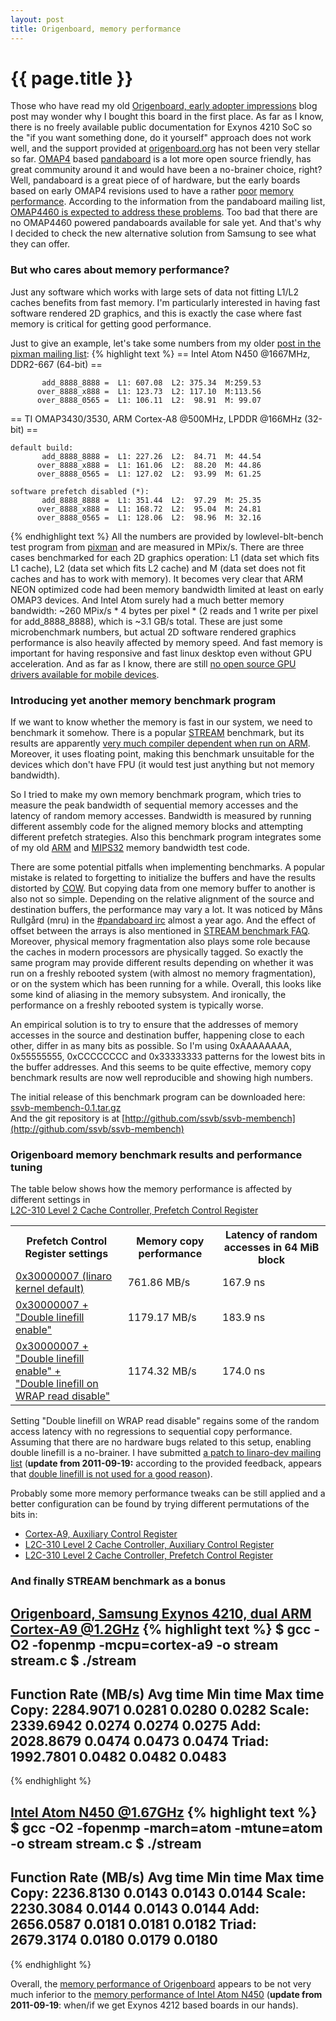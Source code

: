 ```yaml
---
layout: post
title: Origenboard, memory performance
---
```


{{ page.title }}
================

Those who have read my old
[Origenboard, early adopter impressions](http://ssvb.github.com/2011/07/30/origenboard-early-adopter.html)
blog post may wonder why I bought this board in the first place. As far as I know, there is no
freely available public documentation for Exynos 4210 SoC so the "if you want something done, do
it yourself" approach does not work well, and the support provided at
[origenboard.org](http://www.origenboard.org/) has not been very stellar so far.
[OMAP4](http://focus.ti.com/general/docs/wtbu/wtbuproductcontent.tsp?contentId=53243&navigationId=12843&templateId=6123)
based [pandaboard](http://pandaboard.org/) is a lot more open source friendly, has great community
around it and would have been a no-brainer choice, right?
Well, pandaboard is a great piece of of hardware, but the early boards based on early OMAP4 revisions
used to have a rather
[poor](http://computerarch.com/log/2011/03/01/pandaboard/)
[memory](http://groups.google.com/group/pandaboard/browse_thread/thread/24d80cc66f52b789/b977c1ee5eb5a78c?#b977c1ee5eb5a78c)
[performance](http://groups.google.com/group/pandaboard/browse_thread/thread/2d4d82eb530e8195).
According to the information from the pandaboard mailing list, [OMAP4460 is expected to address these problems](http://groups.google.com/group/pandaboard/msg/dfd2d2e1336d435b).
Too bad that there are no OMAP4460 powered pandaboards available for sale yet. And that's why I decided to check the new alternative
solution from Samsung to see what they can offer.

### But who cares about memory performance?

Just any software which works with large sets of data not fitting L1/L2 caches
benefits from fast memory. I'm particularly interested in having fast software
rendered 2D graphics, and this is exactly the case where fast memory is
critical for getting good performance.

Just to give an example, let's take some numbers from my older
[post in the pixman mailing list](http://www.mail-archive.com/pixman@lists.freedesktop.org/msg00695.html):
{% highlight text %}
== Intel Atom N450 @1667MHz, DDR2-667 (64-bit) ==

           add_8888_8888 =  L1: 607.08  L2: 375.34  M:259.53
          over_8888_x888 =  L1: 123.73  L2: 117.10  M:113.56
          over_8888_0565 =  L1: 106.11  L2:  98.91  M: 99.07

== TI OMAP3430/3530, ARM Cortex-A8 @500MHz, LPDDR @166MHz (32-bit) ==

    default build:
           add_8888_8888 =  L1: 227.26  L2:  84.71  M: 44.54
          over_8888_x888 =  L1: 161.06  L2:  88.20  M: 44.86
          over_8888_0565 =  L1: 127.02  L2:  93.99  M: 61.25

    software prefetch disabled (*):
           add_8888_8888 =  L1: 351.44  L2:  97.29  M: 25.35
          over_8888_x888 =  L1: 168.72  L2:  95.04  M: 24.81
          over_8888_0565 =  L1: 128.06  L2:  98.96  M: 32.16
{% endhighlight text %}
All the numbers are provided by lowlevel-blt-bench test program from [pixman](http://pixman.org/)
and are measured in MPix/s.
There are three cases benchmarked for each 2D graphics operation: L1 (data set which fits L1 cache),
L2 (data set which fits L2 cache) and M (data set does not fit caches and has to work with memory).
It becomes very clear that ARM NEON optimized code had been memory bandwidth limited at least on
early OMAP3 devices. And Intel Atom surely had a much better memory bandwidth:
~260 MPix/s * 4 bytes per pixel * (2 reads and 1 write per pixel for add_8888_8888), which is ~3.1 GB/s
total. These are just some microbenchmark numbers, but actual 2D software rendered graphics performance
is also heavily affected by memory speed. And fast memory is important for having responsive
and fast linux desktop even without GPU acceleration. And as far as I know, there are still
[no open source GPU drivers available for mobile devices](http://www.phoronix.com/scan.php?page=news_item&px=OTgyMA).

### Introducing yet another memory benchmark program

If we want to know whether the memory is fast in our system, we need to benchmark it somehow.
There is a popular [STREAM](http://www.cs.virginia.edu/stream/FTP/Code/stream.c) benchmark,
but its results are apparently
[very much compiler dependent when run on ARM](http://groups.google.com/group/pandaboard/msg/1e5f08c949d4bf5d).
Moreover, it uses floating point, making this benchmark unsuitable for
the devices which don't have FPU (it would test just anything but not memory bandwidth).

So I tried to make my own memory benchmark program, which tries to measure the peak
bandwidth of sequential memory accesses and the latency of random memory accesses.
Bandwidth is measured by running different assembly code for the aligned memory blocks
and attempting different prefetch strategies. Also this benchmark program integrates
some of my old [ARM](http://permalink.gmane.org/gmane.comp.graphics.pixman/1104) and
[MIPS32](http://permalink.gmane.org/gmane.comp.graphics.pixman/1026) memory bandwidth
test code.

There are some potential pitfalls when implementing benchmarks. A popular mistake is
related to forgetting to initialize the buffers and have the results distorted by [COW](http://en.wikipedia.org/wiki/Copy-on-write).
But copying data from one memory buffer to another is also not so simple. Depending
on the relative alignment of the source and destination buffers, the
performance may vary a lot. It was noticed by
Måns Rullgård
(mru)
in the [#pandaboard irc](http://pandaboard.org/pbirclogs/index.php?date=2010-11-04#T21:52:53) almost a year ago. And
the effect of offset between the arrays is also mentioned in [STREAM benchmark FAQ](http://www.cs.virginia.edu/stream/ref.html).
Moreover, physical memory fragmentation also plays
some role because the caches in modern processors are physically tagged. So exactly
the same program may provide different results depending on whether it was run on
a freshly rebooted system (with almost no memory fragmentation), or on the system
which has been running for a while. Overall, this looks like some kind of aliasing in the
memory subsystem. And ironically, the performance on a freshly rebooted system
is typically worse.

An empirical solution is to try to ensure that the addresses
of memory accesses in the source and destination buffer, happening close
to each other, differ in as many bits as possible. So I'm using 0xAAAAAAAA,
0x55555555, 0xCCCCCCCC and 0x33333333 patterns for the lowest bits
in the buffer addresses. And this seems to be quite effective, memory copy
benchmark results are now well reproducible and showing high numbers.

The initial release of this benchmark program can be downloaded here: [ssvb-membench-0.1.tar.gz](http://github.com/downloads/ssvb/ssvb-membench/ssvb-membench-0.1.tar.gz)<br>
And the git repository is at [http://github.com/ssvb/ssvb-membench](http://github.com/ssvb/ssvb-membench)

### Origenboard memory benchmark results and performance tuning

The table below shows how the memory performance is affected by different settings in<br>
<a href="http://infocenter.arm.com/help/topic/com.arm.doc.ddi0246f/CHDHIECI.html">L2C-310 Level 2 Cache Controller, Prefetch Control Register</a>
<table>
<th>Prefetch Control Register settings
<th>Memory copy performance
<th>Latency of random accesses in 64 MiB block
<tr><td><a href="http://ssvb.github.com/files/2011-09-13/origen-membench-1.txt">0x30000007 (linaro kernel default)</a>
<td>761.86 MB/s<td>167.9 ns
<tr><td><a href="http://ssvb.github.com/files/2011-09-13/origen-membench-2.txt">0x30000007 + "Double linefill enable"</a>
<td>1179.17 MB/s<td>183.9 ns
<tr><td><a href="http://ssvb.github.com/files/2011-09-13/origen-membench-3.txt">0x30000007 + "Double linefill enable" +<br>"Double linefill on WRAP read disable"</a>
<td>1174.32 MB/s<td>174.0 ns
</table>

Setting "Double linefill on WRAP read disable" regains some of the random access
latency with no regressions to sequential copy performance. Assuming that there are
no hardware bugs related to this setup, enabling double linefill is a no-brainer.
I have submitted [a patch to linaro-dev mailing list](http://lists.linaro.org/pipermail/linaro-dev/2011-September/007462.html)
(<b>update from 2011-09-19:</b> according to the provided feedback, appears that [double linefill is not used for a good reason](http://lists.linaro.org/pipermail/linaro-dev/2011-September/007506.html)).

Probably some more memory performance tweaks can be still applied and
a better configuration can be found by trying different permutations
of the bits in:

* [Cortex-A9, Auxiliary Control Register](http://infocenter.arm.com/help/topic/com.arm.doc.ddi0388g/CIHCHFCG.html)
* [L2C-310 Level 2 Cache Controller, Auxiliary Control Register](http://infocenter.arm.com/help/topic/com.arm.doc.ddi0246f/Beifcidc.html)
* [L2C-310 Level 2 Cache Controller, Prefetch Control Register](http://infocenter.arm.com/help/topic/com.arm.doc.ddi0246f/CHDHIECI.html)


### And finally STREAM benchmark as a bonus

[Origenboard, Samsung Exynos 4210, dual ARM Cortex-A9 @1.2GHz](http://ssvb.github.com/files/2011-09-13/stream-origen.txt)
{% highlight text %}
$ gcc -O2 -fopenmp -mcpu=cortex-a9 -o stream stream.c
$ ./stream
-------------------------------------------------------------
Function      Rate (MB/s)   Avg time     Min time     Max time
Copy:        2284.9071       0.0281       0.0280       0.0282
Scale:       2339.6942       0.0274       0.0274       0.0275
Add:         2028.8679       0.0474       0.0473       0.0474
Triad:       1992.7801       0.0482       0.0482       0.0483
-------------------------------------------------------------
{% endhighlight %}

[Intel Atom N450 @1.67GHz](http://ssvb.github.com/files/2011-09-13/stream-atom.txt)
{% highlight text %}
$ gcc -O2 -fopenmp -march=atom -mtune=atom -o stream stream.c
$ ./stream
-------------------------------------------------------------
Function      Rate (MB/s)   Avg time     Min time     Max time
Copy:        2236.8130       0.0143       0.0143       0.0144
Scale:       2230.3084       0.0144       0.0143       0.0144
Add:         2656.0587       0.0181       0.0181       0.0182
Triad:       2679.3174       0.0180       0.0179       0.0180
-------------------------------------------------------------
{% endhighlight %}

Overall, the [memory performance of Origenboard](http://ssvb.github.com/files/2011-09-13/origen-membench-3.txt)
appears to be not very much inferior to the [memory performance of Intel Atom N450](http://ssvb.github.com/files/2011-09-13/atom-membench.txt)
(<b>update from 2011-09-19</b>: when/if we get Exynos 4212 based boards in our hands).
